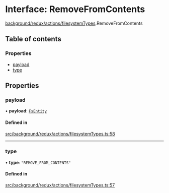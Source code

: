 # Interface: RemoveFromContents

[background/redux/actions/filesystemTypes](../wiki/background.redux.actions.filesystemTypes).RemoveFromContents

## Table of contents

### Properties

- [payload](../wiki/background.redux.actions.filesystemTypes.RemoveFromContents#payload)
- [type](../wiki/background.redux.actions.filesystemTypes.RemoveFromContents#type)

## Properties

### payload

• **payload**: [`FsEntity`](../wiki/background.api.filesystemTypes.FsEntity)

#### Defined in

[src/background/redux/actions/filesystemTypes.ts:58](https://github.com/ExperimentsByFileFighter/WebApp-PoC-technical-Documentation/blob/5171d3e/src/background/redux/actions/filesystemTypes.ts#L58)

___

### type

• **type**: ``"REMOVE_FROM_CONTENTS"``

#### Defined in

[src/background/redux/actions/filesystemTypes.ts:57](https://github.com/ExperimentsByFileFighter/WebApp-PoC-technical-Documentation/blob/5171d3e/src/background/redux/actions/filesystemTypes.ts#L57)
